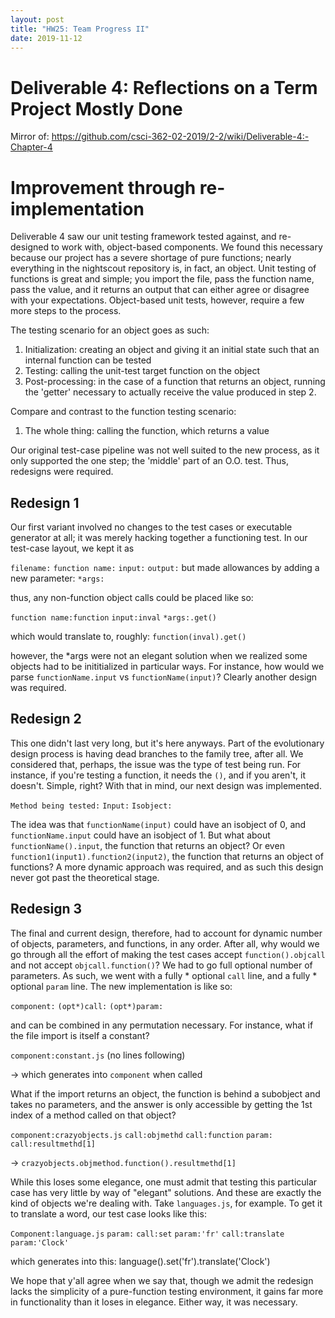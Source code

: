 ```yaml
---
layout: post
title: "HW25: Team Progress II"
date: 2019-11-12
---
```


# Deliverable 4: Reflections on a Term Project Mostly Done
Mirror of: <https://github.com/csci-362-02-2019/2-2/wiki/Deliverable-4:-Chapter-4>

# Improvement through re-implementation

Deliverable 4 saw our unit testing framework tested against, and re-designed to work with, object-based components. We found this necessary because our project has a severe shortage of pure functions; nearly everything in the nightscout repository is, in fact, an object. Unit testing of functions is great and simple; you import the file, pass the function name, pass the value, and it returns an output that can either agree or disagree with your expectations. Object-based unit tests, however, require a few more steps to the process.

The testing scenario for an object goes as such:
1. Initialization: creating an object and giving it an initial state such that an internal function can be tested
2. Testing: calling the unit-test target function on the object
3. Post-processing: in the case of a function that returns an object, running the 'getter' necessary to actually receive the value produced in step 2.

Compare and contrast to the function testing scenario:
1. The whole thing: calling the function, which returns a value

Our original test-case pipeline was not well suited to the new process, as it only supported the one step; the 'middle' part of an O.O. test. Thus, redesigns were required.

## Redesign 1

Our first variant involved no changes to the test cases or executable generator at all; it was merely hacking together a functioning test. In our test-case layout, we kept it as 

`filename:`
`function name:`
`input:`
`output:`
but made allowances by adding a new parameter: `*args:`

thus, any non-function object calls could be placed like so:

`function name:function`
`input:inval`
`*args:.get()`

which would translate to, roughly: `function(inval).get()`

however, the *args were not an elegant solution when we realized some objects had to be inititialized in particular ways. For instance, how would we parse `functionName.input` vs `functionName(input)`? Clearly another design was required.

## Redesign 2

This one didn't last very long, but it's here anyways. Part of the evolutionary design process is having dead branches to the family tree, after all. We considered that, perhaps, the issue was the type of test being run. For instance, if you're testing a function, it needs the `()`, and if you aren't, it doesn't. Simple, right? With that in mind, our next design was implemented.

`Method being tested:`
`Input:`
`Isobject:`

The idea was that `functionName(input)` could have an isobject of 0, and `functionName.input` could have an isobject of 1.
But what about `functionName().input`, the function that returns an object? Or even `function1(input1).function2(input2)`, the function that returns an object of functions? A more dynamic approach was required, and as such this design never got past the theoretical stage.

## Redesign 3

The final and current design, therefore, had to account for dynamic number of objects, parameters, and functions, in any order. After all, why would we go through all the effort of making the test cases accept `function().objcall` and not accept `objcall.function()`? We had to go full optional number of parameters. As such, we went with a fully * optional `call` line, and a fully * optional `param` line. The new implementation is like so:

`component:`
`(opt*)call:`
`(opt*)param:`

and can be combined in any permutation necessary. For instance, what if the file import is itself a constant?

`component:constant.js` (no lines following)

-> which generates into `component` when called

What if the import returns an object, the function is behind a subobject and takes no parameters, and the answer is only accessible by getting the 1st index of a method called on that object?

`component:crazyobjects.js`
`call:objmethd`
`call:function`
`param:`
`call:resultmethd[1]`

-> `crazyobjects.objmethod.function().resultmethd[1]`

While this loses some elegance, one must admit that testing this particular case has very little by way of "elegant" solutions. And these are exactly the kind of objects we're dealing with. Take `languages.js`, for example. To get it to translate a word, our test case looks like this:

`Component:language.js`
`param:`
`call:set`
`param:'fr'`
`call:translate`
`param:'Clock'`

which generates into this:
language().set('fr').translate('Clock')

We hope that y'all agree when we say that, though we admit the redesign lacks the simplicity of a pure-function testing environment, it gains far more in functionality than it loses in elegance. Either way, it was necessary.
